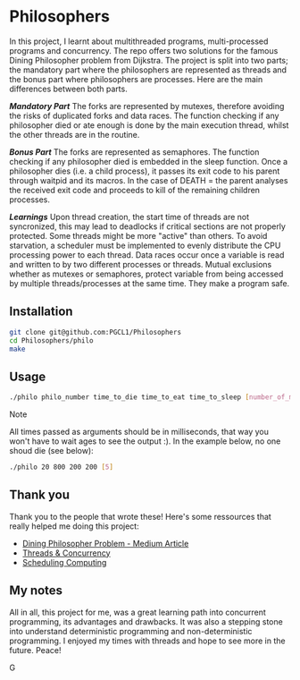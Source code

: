 # Philosophers

In this project, I learnt about multithreaded programs, multi-processed programs and concurrency. 
The repo offers two solutions for the famous Dining Philosopher problem from Dijkstra. 
The project is split into two parts; the mandatory part where the philosophers are represented as threads and the bonus part where philosophers are processes. 
Here are the main differences between both parts.

***Mandatory Part***
The forks are represented by mutexes, therefore avoiding the risks of duplicated forks and data races.
The function checking if any philosopher died or ate enough is done by the main execution thread, whilst the other threads are in the routine.

***Bonus Part***
The forks are represented as semaphores.
The function checking if any philosopher died is embedded in the sleep function. Once a philosopher dies (i.e. a child process), it passes its exit code to his parent through waitpid and its macros.
In the case of DEATH = the parent analyses the received exit code and proceeds to kill of the remaining children processes.

***Learnings***
Upon thread creation, the start time of threads are not syncronized, this may lead to deadlocks if critical sections are not properly protected.
Some threads might be more "active" than others. To avoid starvation, a scheduler must be implemented to evenly distribute the CPU processing power to each thread.
Data races occur once a variable is read and written to by two different processes or threads. Mutual exclusions whether as mutexes or semaphores, protect variable from being accessed by multiple threads/processes at the same time. They make a program safe.

## Installation

```bash
git clone git@github.com:PGCL1/Philosophers
cd Philosophers/philo
make
```

## Usage

```bash
./philo philo_number time_to_die time_to_eat time_to_sleep [number_of_meals]
```

> [!NOTE]  
> All times passed as arguments should be in milliseconds, that way you won't have to wait ages to see the output :). In the example below, no one shoud die (see below): <br />
> ```bash
> ./philo 20 800 200 200 [5]
> ```

## Thank you

Thank you to the people that wrote these! Here's some ressources that really helped me doing this project:
* [Dining Philosopher Problem - Medium Article](https://medium.com/great-moments-in-computing-history/the-dining-philosophers-2e3da2847bac)
* [Threads & Concurrency](https://www.baeldung.com/cs/category/concurrency/tag/threads)
* [Scheduling Computing](https://en.wikipedia.org/wiki/Scheduling_(computing))

## My notes

All in all, this project for me, was a great learning path into concurrent programming, its advantages and drawbacks. It was also a stepping stone into understand deterministic programming and non-deterministic programming. I enjoyed my times with threads and hope to see more in the future. Peace!

G
